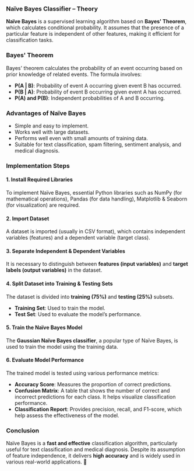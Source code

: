 ### **Naïve Bayes Classifier – Theory**  

**Naïve Bayes** is a supervised learning algorithm based on **Bayes' Theorem**, which calculates conditional probability. It assumes that the presence of a particular feature is independent of other features, making it efficient for classification tasks.  

### **Bayes' Theorem**  
Bayes' theorem calculates the probability of an event occurring based on prior knowledge of related events. The formula involves:  
- **P(A | B)**: Probability of event A occurring given event B has occurred.  
- **P(B | A)**: Probability of event B occurring given event A has occurred.  
- **P(A) and P(B)**: Independent probabilities of A and B occurring.  

### **Advantages of Naïve Bayes**  
- Simple and easy to implement.  
- Works well with large datasets.  
- Performs well even with small amounts of training data.  
- Suitable for text classification, spam filtering, sentiment analysis, and medical diagnosis.  

### **Implementation Steps**  

#### **1. Install Required Libraries**  
To implement Naïve Bayes, essential Python libraries such as NumPy (for mathematical operations), Pandas (for data handling), Matplotlib & Seaborn (for visualization) are required.  

#### **2. Import Dataset**  
A dataset is imported (usually in CSV format), which contains independent variables (features) and a dependent variable (target class).  

#### **3. Separate Independent & Dependent Variables**  
It is necessary to distinguish between **features (input variables)** and **target labels (output variables)** in the dataset.  

#### **4. Split Dataset into Training & Testing Sets**  
The dataset is divided into **training (75%)** and **testing (25%)** subsets.  
- **Training Set**: Used to train the model.  
- **Test Set**: Used to evaluate the model’s performance.  

#### **5. Train the Naïve Bayes Model**  
The **Gaussian Naïve Bayes classifier**, a popular type of Naïve Bayes, is used to train the model using the training data.  

#### **6. Evaluate Model Performance**  
The trained model is tested using various performance metrics:  
- **Accuracy Score**: Measures the proportion of correct predictions.  
- **Confusion Matrix**: A table that shows the number of correct and incorrect predictions for each class. It helps visualize classification performance.  
- **Classification Report**: Provides precision, recall, and F1-score, which help assess the effectiveness of the model.  

### **Conclusion**  
Naïve Bayes is a **fast and effective** classification algorithm, particularly useful for text classification and medical diagnosis. Despite its assumption of feature independence, it delivers **high accuracy** and is widely used in various real-world applications. 🚀
